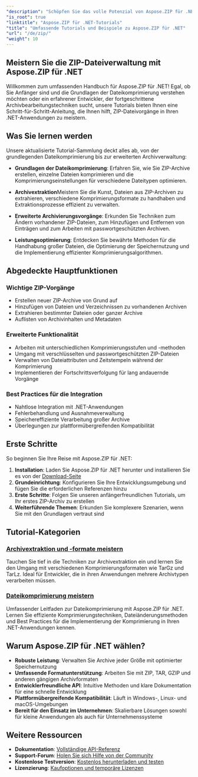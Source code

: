```yaml
---
"description": "Schöpfen Sie das volle Potenzial von Aspose.ZIP für .NET mit unseren ausführlichen Tutorials und praktischen Beispielen. Erfahren Sie, wie Sie ZIP-Dateien in Ihren .NET-Anwendungen effizient komprimieren, extrahieren und verwalten."
"is_root": true
"linktitle": "Aspose.ZIP für .NET-Tutorials"
"title": "Umfassende Tutorials und Beispiele zu Aspose.ZIP für .NET"
"url": "/de/zip/"
"weight": 10
---
```


## Meistern Sie die ZIP-Dateiverwaltung mit Aspose.ZIP für .NET

Willkommen zum umfassenden Handbuch für Aspose.ZIP für .NET! Egal, ob Sie Anfänger sind und die Grundlagen der Dateikomprimierung verstehen möchten oder ein erfahrener Entwickler, der fortgeschrittene Archivbearbeitungstechniken sucht, unsere Tutorials bieten Ihnen eine Schritt-für-Schritt-Anleitung, die Ihnen hilft, ZIP-Dateivorgänge in Ihren .NET-Anwendungen zu meistern.

## Was Sie lernen werden

Unsere aktualisierte Tutorial-Sammlung deckt alles ab, von der grundlegenden Dateikomprimierung bis zur erweiterten Archivverwaltung:

- **Grundlagen der Dateikomprimierung**: Erfahren Sie, wie Sie ZIP-Archive erstellen, einzelne Dateien komprimieren und die Komprimierungseinstellungen für verschiedene Dateitypen optimieren.

- **Archivextraktion**Meistern Sie die Kunst, Dateien aus ZIP-Archiven zu extrahieren, verschiedene Komprimierungsformate zu handhaben und Extraktionsprozesse effizient zu verwalten.

- **Erweiterte Archivierungsvorgänge**: Erkunden Sie Techniken zum Ändern vorhandener ZIP-Dateien, zum Hinzufügen und Entfernen von Einträgen und zum Arbeiten mit passwortgeschützten Archiven.

- **Leistungsoptimierung**: Entdecken Sie bewährte Methoden für die Handhabung großer Dateien, die Optimierung der Speichernutzung und die Implementierung effizienter Komprimierungsalgorithmen.

## Abgedeckte Hauptfunktionen

### Wichtige ZIP-Vorgänge
- Erstellen neuer ZIP-Archive von Grund auf
- Hinzufügen von Dateien und Verzeichnissen zu vorhandenen Archiven
- Extrahieren bestimmter Dateien oder ganzer Archive
- Auflisten von Archivinhalten und Metadaten

### Erweiterte Funktionalität
- Arbeiten mit unterschiedlichen Komprimierungsstufen und -methoden
- Umgang mit verschlüsselten und passwortgeschützten ZIP-Dateien
- Verwalten von Dateiattributen und Zeitstempeln während der Komprimierung
- Implementieren der Fortschrittsverfolgung für lang andauernde Vorgänge

### Best Practices für die Integration
- Nahtlose Integration mit .NET-Anwendungen
- Fehlerbehandlung und Ausnahmeverwaltung
- Speichereffiziente Verarbeitung großer Archive
- Überlegungen zur plattformübergreifenden Kompatibilität

## Erste Schritte

So beginnen Sie Ihre Reise mit Aspose.ZIP für .NET:

1. **Installation**: Laden Sie Aspose.ZIP für .NET herunter und installieren Sie es von der [Download-Seite](https://releases.aspose.com/zip/net/)
2. **Grundeinrichtung**: Konfigurieren Sie Ihre Entwicklungsumgebung und fügen Sie die erforderlichen Referenzen hinzu
3. **Erste Schritte**: Folgen Sie unseren anfängerfreundlichen Tutorials, um Ihr erstes ZIP-Archiv zu erstellen
4. **Weiterführende Themen**: Erkunden Sie komplexere Szenarien, wenn Sie mit den Grundlagen vertraut sind

## Tutorial-Kategorien

### [Archivextraktion und -formate meistern](./mastering-archive-extraction-and-formats/)
Tauchen Sie tief in die Techniken zur Archivextraktion ein und lernen Sie den Umgang mit verschiedenen Komprimierungsformaten wie TarGz und TarLz. Ideal für Entwickler, die in ihren Anwendungen mehrere Archivtypen verarbeiten müssen.

### [Dateikomprimierung meistern](./file-compress/)
Umfassender Leitfaden zur Dateikomprimierung mit Aspose.ZIP für .NET. Lernen Sie effiziente Komprimierungstechniken, Dateiänderungsmethoden und Best Practices für die Implementierung der Komprimierung in Ihren .NET-Anwendungen kennen.

## Warum Aspose.ZIP für .NET wählen?

- **Robuste Leistung**: Verwalten Sie Archive jeder Größe mit optimierter Speichernutzung
- **Umfassende Formatunterstützung**: Arbeiten Sie mit ZIP, TAR, GZIP und anderen gängigen Archivformaten
- **Entwicklerfreundliche API**: Intuitive Methoden und klare Dokumentation für eine schnelle Entwicklung
- **Plattformübergreifende Kompatibilität**: Läuft in Windows-, Linux- und macOS-Umgebungen
- **Bereit für den Einsatz im Unternehmen**: Skalierbare Lösungen sowohl für kleine Anwendungen als auch für Unternehmenssysteme

## Weitere Ressourcen

- **Dokumentation**: [Vollständige API-Referenz](https://reference.aspose.com/zip/net/)
- **Support-Forum**: [Holen Sie sich Hilfe von der Community](https://forum.aspose.com/c/zip/37)
- **Kostenlose Testversion**: [Kostenlos herunterladen und testen](https://releases.aspose.com/)
- **Lizenzierung**: [Kaufoptionen und temporäre Lizenzen](https://purchase.conholdate.com/buy)